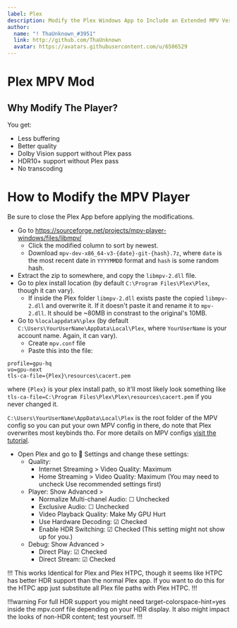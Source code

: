 ```yaml
---
label: Plex
description: Modify the Plex Windows App to Include an Extended MPV Version
author:
  name: "! ThaUnknown_#3951"
  link: http://github.com/ThaUnknown
  avatar: https://avatars.githubusercontent.com/u/6506529
---
```

# Plex MPV Mod

## Why Modify The Player?

You get:
- Less buffering
- Better quality
- Dolby Vision support without Plex pass
- HDR10+ support without Plex pass
- No transcoding

# How to Modify the MPV Player

Be sure to close the Plex App before applying the modifications.

- Go to https://sourceforge.net/projects/mpv-player-windows/files/libmpv/
  - Click the modified column to sort by newest.
  - Download `mpv-dev-x86_64-v3-{date}-git-{hash}.7z`, where `date` is the most recent date in `YYYYMMDD` format and `hash` is some random hash.
- Extract the zip to somewhere, and copy the `libmpv-2.dll` file.
- Go to plex install location (by default `C:\Program Files\Plex\Plex`, though it can vary).
  - If inside the Plex folder `libmpv-2.dll` exists paste the copied `libmpv-2.dll` and overwrite it. If it doesn't paste it and rename it to `mpv-2.dll`. It should be ~80MB in constrast to the original's 10MB.
- Go to `%localappdata%\plex` (by default `C:\Users\YourUserName\AppData\Local\Plex`, where `YourUserName` is your account name. Again, it can vary).
  - Create `mpv.conf` file
  - Paste this into the file:
```
profile=gpu-hq
vo=gpu-next
tls-ca-file={Plex}\resources\cacert.pem
```
where `{Plex}` is your plex install path, so it'll most likely look something like `tls-ca-file=C:\Program Files\Plex\Plex\resources\cacert.pem` if you never changed it.

`C:\Users\YourUserName\AppData\Local\Plex` is the root folder of the MPV config so you can put your own MPV config in there, do note that Plex overwrites most keybinds tho. For more details on MPV configs [visit the tutorial](https://thewiki.moe/tutorials/mpv/).

- Open Plex and go to 🔧 Settings and change these settings:
  - Quality:
    - Internet Streaming > Video Quality: Maximum
    - Home Streaming > Video Quality: Maximum (You may need to uncheck Use recommended settings first)
  - Player: Show Advanced >
    - Normalize Multi-chanel Audio: ☐ Unchecked
    - Exclusive Audio: ☐ Unchecked
    - Video Playback Quality: Make My GPU Hurt
    - Use Hardware Decoding: ☑ Checked
    - Enable HDR Switching: ☑ Checked (This setting might not show up for you.)
  - Debug: Show Advanced >
    - Direct Play: ☑ Checked
    - Direct Stream: ☑ Checked

!!!
This works Identical for Plex and Plex HTPC, though it seems like HTPC has better HDR support than the normal Plex app. If you want to do this for the HTPC app just substitute all Plex file paths with Plex HTPC.
!!!

!!!warning
For full HDR support you might need target-colorspace-hint=yes inside the mpv.conf file depending on your HDR display. It also might impact the looks of non-HDR content; test yourself.
!!!
